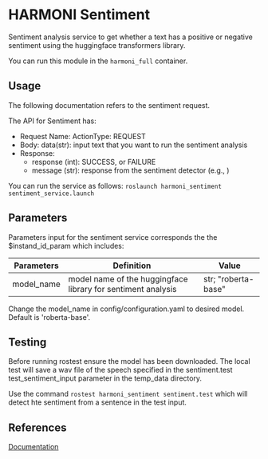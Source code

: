# HARMONI Sentiment

Sentiment analysis service to get whether a text has a positive or negative sentiment using the huggingface transformers library.

You can run this module in the `harmoni_full` container.

## Usage

The following documentation refers to the sentiment request.

The API for Sentiment has:

- Request Name: ActionType: REQUEST
- Body: data(str): input text that you want to run the sentiment analysis
- Response:
    - response (int): SUCCESS, or FAILURE
    - message (str): response from the sentiment detector (e.g., )


You can run the service as follows: 
```roslaunch harmoni_sentiment sentiment_service.launch```

## Parameters

Parameters input for the sentiment service corresponds the the $instand_id_param which includes:

|Parameters| Definition| Value |
|---|-----------|------------|
| model_name  | model name of the huggingface library for sentiment analysis |  str; "roberta-base"   |

Change the model_name in config/configuration.yaml to desired model. Default is 'roberta-base'.

## Testing

Before running rostest ensure the model has been downloaded.
The local test will save a wav file of the speech specified in the sentiment.test test_sentiment_input parameter in the temp_data directory. 

Use the command ```rostest harmoni_sentiment sentiment.test``` which will detect hte sentiment from a sentence in the test input.



## References
[Documentation](https://harmoni20.readthedocs.io/en/latest/packages/harmoni_sentiment.html)

